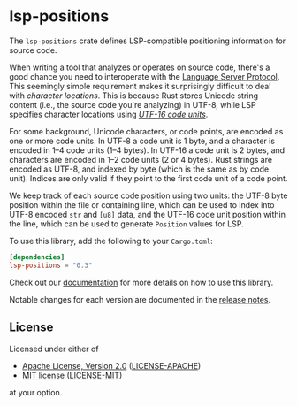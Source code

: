 # lsp-positions

The `lsp-positions` crate defines LSP-compatible positioning information for
source code.

When writing a tool that analyzes or operates on source code, there's a good
chance you need to interoperate with the [Language Server Protocol][lsp].  This
seemingly simple requirement makes it surprisingly difficult to deal with
_character locations_.  This is because Rust stores Unicode string content
(i.e., the source code you're analyzing) in UTF-8, while LSP specifies character
locations using [_UTF-16 code units_][lsp-utf16].

For some background, Unicode characters, or code points, are encoded as one or
more code units. In UTF-8 a code unit is 1 byte, and a character is encoded in
1–4 code units (1–4 bytes).  In UTF-16 a code unit is 2 bytes, and characters
are encoded in 1–2 code units (2 or 4 bytes). Rust strings are encoded as UTF-8,
and indexed by byte (which is the same as by code unit). Indices are only valid
if they point to the first code unit of a code point.

We keep track of each source code position using two units: the UTF-8 byte
position within the file or containing line, which can be used to index into
UTF-8 encoded `str` and `[u8]` data, and the UTF-16 code unit position within
the line, which can be used to generate `Position` values for LSP.

[lsp]: https://microsoft.github.io/language-server-protocol/
[lsp-utf16]: https://microsoft.github.io/language-server-protocol/specifications/specification-current/#textDocuments

To use this library, add the following to your `Cargo.toml`:

``` toml
[dependencies]
lsp-positions = "0.3"
```

Check out our [documentation](https://docs.rs/lsp-positions/) for more details
on how to use this library.

Notable changes for each version are documented in the [release notes](https://github.com/github/stack-graphs/blob/main/lsp-positions/CHANGELOG.md).

## License

Licensed under either of

  - [Apache License, Version 2.0][apache] ([LICENSE-APACHE](LICENSE-APACHE))
  - [MIT license][mit] ([LICENSE-MIT](LICENSE-MIT))

at your option.

[apache]: http://www.apache.org/licenses/LICENSE-2.0
[mit]: http://opensource.org/licenses/MIT
